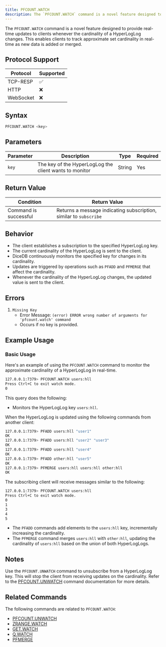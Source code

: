 ```yaml
---
title: PFCOUNT.WATCH
description: The `PFCOUNT.WATCH` command is a novel feature designed to provide real-time updates to clients whenever the cardinality of a HyperLogLog changes.
---
```


The `PFCOUNT.WATCH` command is a novel feature designed to provide real-time updates to clients whenever the cardinality of a HyperLogLog changes. This enables clients to track approximate set cardinality in real-time as new data is added or merged.

## Protocol Support

| Protocol  | Supported |
| --------- | --------- |
| TCP-RESP  | ✅        |
| HTTP      | ❌        |
| WebSocket | ❌        |

## Syntax

```bash
PFCOUNT.WATCH <key>
```

## Parameters

| Parameter | Description                                            | Type   | Required |
| --------- | ------------------------------------------------------ | ------ | -------- |
| `key`     | The key of the HyperLogLog the client wants to monitor | String | Yes      |

## Return Value

| Condition             | Return Value                                                      |
| --------------------- | ----------------------------------------------------------------- |
| Command is successful | Returns a message indicating subscription, similar to `subscribe` |

## Behavior

- The client establishes a subscription to the specified HyperLogLog key.
- The current cardinality of the HyperLogLog is sent to the client.
- DiceDB continuously monitors the specified key for changes in its cardinality.
- Updates are triggered by operations such as `PFADD` and `PFMERGE` that affect the cardinality.
- Whenever the cardinality of the HyperLogLog changes, the updated value is sent to the client.

## Errors

1. `Missing Key`
   - Error Message: `(error) ERROR wrong number of arguments for 'pfcount.watch' command`
   - Occurs if no key is provided.

## Example Usage

### Basic Usage

Here's an example of using the `PFCOUNT.WATCH` command to monitor the approximate cardinality of a HyperLogLog in real-time.

```bash
127.0.0.1:7379> PFCOUNT.WATCH users:hll
Press Ctrl+C to exit watch mode.
0
```

This query does the following:

- Monitors the HyperLogLog key `users:hll`.

When the HyperLogLog is updated using the following commands from another client:

```bash
127.0.0.1:7379> PFADD users:hll "user1"
OK
127.0.0.1:7379> PFADD users:hll "user2" "user3"
OK
127.0.0.1:7379> PFADD users:hll "user4"
OK
127.0.0.1:7379> PFADD other:hll "user5"
OK
127.0.0.1:7379> PFMERGE users:hll users:hll other:hll
OK
```

The subscribing client will receive messages similar to the following:

```bash
127.0.0.1:7379> PFCOUNT.WATCH users:hll
Press Ctrl+C to exit watch mode.
0
1
3
4
5
```

- The `PFADD` commands add elements to the `users:hll` key, incrementally increasing the cardinality.
- The `PFMERGE` command merges `users:hll` with `other:hll`, updating the cardinality of `users:hll` based on the union of both HyperLogLogs.

## Notes

Use the `PFCOUNT.UNWATCH` command to unsubscribe from a HyperLogLog key. This will stop the client from receiving updates on the cardinality. Refer to the [PFCOUNT.UNWATCH](/commands/pfcountunwatch) command documentation for more details.

## Related Commands

The following commands are related to `PFCOUNT.WATCH`:

- [PFCOUNT.UNWATCH](/commands/pfcountunwatch)
- [ZRANGE.WATCH](/commands/zrangewatch)
- [GET.WATCH](/commands/getwatch)
- [Q.WATCH](/commands/qwatch)
- [PFMERGE](/commands/pfmerge)
